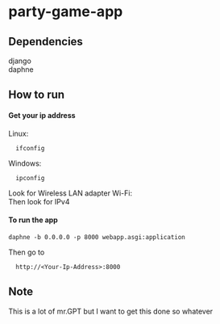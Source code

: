 # party-game-app

## Dependencies
django  
daphne

## How to run
#### Get your ip address
Linux:
```
  ifconfig
```
Windows:
```
  ipconfig
```
Look for Wireless LAN adapter Wi-Fi:  
Then look for IPv4  

#### To run the app
```
daphne -b 0.0.0.0 -p 8000 webapp.asgi:application
```
Then go to 
```
  http://<Your-Ip-Address>:8000
```

## Note
This is a lot of mr.GPT but I want to get this done so whatever
